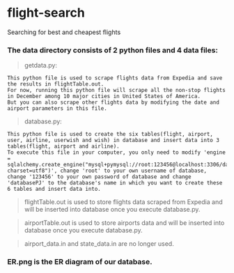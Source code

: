 # flight-search
Searching for best and cheapest flights


### The data directory consists of 2 python files and 4 data files:
> getdata.py: <br>
>>
    This python file is used to scrape flights data from Expedia and save the results in flightTable.out.
    For now, running this python file will scrape all the non-stop flights in December among 10 major cities in United States of America.
    But you can also scrape other flights data by modifying the date and airport parameters in this file.
>database.py:<br>
>>
    This python file is used to create the six tables(flight, airport, user, airline, userwish and wish) in database and insert data into 3 tables(flight, airport and airline). 
    To execute this file in your computer, you only need to modify 'engine = sqlalchemy.create_engine("mysql+pymysql://root:123456@localhost:3306/databasePJ?charset=utf8")', change 'root' to your own username of database, change '123456' to your own password of database and change 'databasePJ' to the database's name in which you want to create these 6 tables and insert data into.
> flightTable.out is used to store flights data scraped from Expedia and will be inserted into database once you execute database.py.

> airportTable.out is used to store airports data and will be inserted into database once you execute database.py.

> airport_data.in and state_data.in are no longer used.

### ER.png is the ER diagram of our database. 
